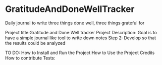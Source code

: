 # GratitudeAndDoneWellTracker
Daily journal to write three things done well, three things grateful for

Project title:Gratitude and Done Well tracker
Project Description: 
Goal is to have a simple journal like tool to write down notes 
Step 2: Develop so that the results could be analyzed

TO DO:
How to Install and Run the Project
How to Use the Project
Credits
How to contribute
Tests:

